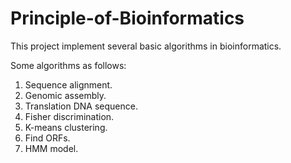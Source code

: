 # Principle-of-Bioinformatics
This project implement several basic algorithms in bioinformatics.

Some algorithms as follows:
1. Sequence alignment.
2. Genomic assembly.
3. Translation DNA sequence.
4. Fisher discrimination.
5. K-means clustering.
6. Find ORFs.
7. HMM model.
